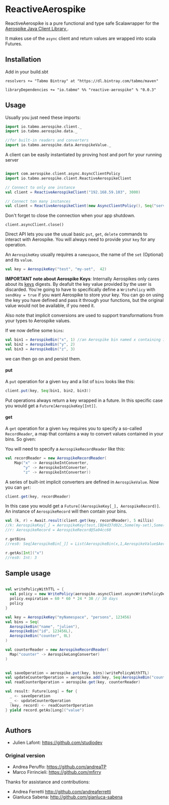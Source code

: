 # ReactiveAerospike

 ReactiveAerospike is a pure functional and type safe Scalawrapper for the [Aerospike Java Client Library
](https://github.com/aerospike/aerospike-client-java).

 It makes use of the `async` client and return values are wrapped into scala Futures.

## Installation

Add in your build.sbt

```
resolvers += "Tabmo Bintray" at "https://dl.bintray.com/tabmo/maven"

libraryDependencies += "io.tabmo" %% "reactive-aerospike" % "0.0.3"
```

## Usage

Usually you just need these imports:

```scala
import io.tabmo.aerospike.client._
import io.tabmo.aerospike.data._

//for built-in readers and converters
import io.tabmo.aerospike.data.AerospikeValue._

```

A client can be easily instantiated by proving host and port for your running server

```scala

import com.aerospike.client.async.AsyncClientPolicy
import io.tabmo.aerospike.client.ReactiveAerospikeClient

// Connect to only one instance
val client = ReactiveAerospikeClient("192.168.59.103", 3000)

// Connect ton many instances
val client = ReactiveAerospikeClient(new AsyncClientPolicy(), Seq("server1:3000", "server2:3000", "server3:3000"))
```

Don't forget to close the connection when your app shutdown.

```
client.asyncClient.close()
```

Direct API lets you use the usual basic `put`, `get`, `delete` commands to interact with Aerospike.
You will always need to provide your `key` for any operation.

An `AerospikeKey` usually requires a `namespace`, the name of the `set` (Optional) and its `value`.

```scala
val key = AerospikeKey("test", "my-set",  42)
```

**IMPORTANT note about Aerospike Keys**: Internally Aerospikes only cares about its [keys](https://github.com/aerospike/aerospike-client-java/blob/master/client/src/com/aerospike/client/Key.java) digests. By deafult the key value provided by the user is discarded. You're going to have to specifically define a `WritePolicy` with `sendKey = true` if you want Aerospike to store your key. 
You can go on using the key you have defined and pass it through your functions, but the original value would not be available, if you need it.

Also note that implicit conversions are used to support transformations from your types to Aerospike values.

If we now define some `bins`:

```scala
val bin1 = AerospikeBin("x", 1) //an Aerospike bin named x containing 1
val bin2 = AerospikeBin("y", 2)
val bin3 = AerospikeBin("z", 3)
```

we can then go on and persist them.

#### put
A `put` operation for a given `key` and a list of `bins` looks like this:
```scala
client.put(key, Seq(bin1, bin2, bin3))
```
Put operations always return a key wrapped in a future.
In this specific case you would get a `Future[AerospikeKey[Int]]`.

#### get
A `get` operation for a given `key` requires you to specify a so-called `RecordReader`, a map that contains a way to convert values contained in your bins. So given:

You will need to specify a `AerospikeRecordReader` like this:

```scala
val recordReader = new AerospikeRecordReader(
    Map("x" -> AerospikeIntConverter,
        "y" -> AerospikeIntConverter,
        "z" -> AerospikeIntConverter))
```

A series of built-int implicit converters are defined in `AerospikeValue`. 
Now you can `get`:

```scala
client.get(key, recordReader)
```

In this case you would get a `Future[(AerospikeKey[_], AerospikeRecord)]`.
An instance of `AerospikeRecord` will then contain your bins.

```scala
val (k, r) = Await.result(client.get(key, recordReader), 5 millis)
//k: AerospikeKey[_] = AerospikeKey(test,[B@4d37d02c,Some(my-set),Some(0))
//r: AerospikeRecord = AerospikeRecord@5a04cc60 
```

```scala
r.getBins
//res0: Seq[AerospikeBin[_]] = List(AerospikeBin(x,1,AerospikeValue$AerospikeIntConverter$@58dd0316), AerospikeBin(y,2,AerospikeValue$AerospikeIntConverter$@58dd0316), AerospikeBin(z,3,AerospikeValue$AerospikeIntConverter$@58dd0316))
```

```scala
r.getAs[Int]("x")
//res0: Int: 3
```

## Sample usage

```scala

val writePolicyWithTTL = {
  val policy = new WritePolicy(aerospike.asyncClient.asyncWritePolicyDefault) // clone default policy
  policy.expiration = 60 * 60 * 24 * 30 // 30 days
  policy
}

val key = AerospikeKey("myNamespace", "persons", 123456)
val bins = Seq(
  AerospikeBin("name", "julien"),
  AerospikeBin("id", 123456L),
  AerospikeBin("counter", 0L)
)

val counterReader = new AerospikeRecordReader(
  Map("counter" -> AerospikeLongConverter)
)
  

val saveOperation = aerospike.put(key, bins)(writePolicyWithTTL)
val updateCounterOperation = aeropsike.add(key, Seq(AerospikeBin("counter", 0L))) // 0L is not used, just the name of the bin is required
val readCounterOperation = aerospike.get(key, counterReader)

val result: Future[Long] = for {
  _ <- saveOperation
  _ <- updateCounterOperation
  (key, record) <- readCounterOperation
} yield record.getAs[Long]("value")
  
```

## Authors
* Julien Lafont: <https://github.com/studiodev>

### Original version

* Andrea Peruffo: <https://github.com/andreaTP>
* Marco Firrincieli: <https://github.com/mfirry>

Thanks for assistance and contributions:

* Andrea Ferretti <http://github.com/andreaferretti>
* Gianluca Sabena: <http://github.com/gianluca-sabena>



